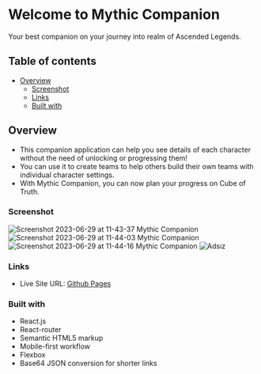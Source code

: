 # Welcome to Mythic Companion

Your best companion on your journey into realm of Ascended Legends.

## Table of contents

- [Overview](#overview)
  - [Screenshot](#screenshot)
  - [Links](#links)
  - [Built with](#built-with)

## Overview

- This companion application can help you see details of each character without the need of unlocking or progressing them!
- You can use it to create teams to help others build their own teams with individual character settings.
- With Mythic Companion, you can now plan your progress on Cube of Truth.

### Screenshot

![Screenshot 2023-06-29 at 11-43-37 Mythic Companion](https://github.com/enesceylan/mythic-companion/assets/48354258/f190bd7d-ca55-4d62-af32-36c00bcd231c)
![Screenshot 2023-06-29 at 11-44-03 Mythic Companion](https://github.com/enesceylan/mythic-companion/assets/48354258/a2e75787-f8b2-4892-8732-9152027eba88)
![Screenshot 2023-06-29 at 11-44-16 Mythic Companion](https://github.com/enesceylan/mythic-companion/assets/48354258/010165d0-0ac7-4e21-9565-d6cd3a0c8b91)
![Adsız](https://github.com/enesceylan/mythic-companion/assets/48354258/7078a99c-ec21-4e60-b008-fc24ad50bdc3)

### Links

- Live Site URL: [Github Pages](https://enesceylan.github.io/mythic-companion/)

### Built with

- React.js
- React-router
- Semantic HTML5 markup
- Mobile-first workflow
- Flexbox
- Base64 JSON conversion for shorter links
